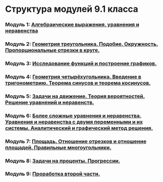 # Структура модулей 9.1 класса

### Модуль 1: [Алгебраические выражения, уравнения и неравенства](./module-1/module-structure.md)

### Модуль 2: [Геометрия треугольника. Подобие. Окружность. Пропорциональные отрезки в круге.](./module-2/module-structure.md)

### Модуль 3: [Исследование функций и построение графиков.](./module-3/module-structure.md)

### Модуль 4: [Геометрия четырёхугольника. Введение в тригонометрию. Теорема синусов и теорема косинусов.](./module-4/module-structure.md)

### Модуль 5: [Задачи на движение. Теория вероятностей. Решение уравнений  и неравенств.](./module-5/module-structure.md)

### Модуль 6: [Более сложные уравнения и неравенства. Уравнения и неравенства с двумя переменными и их системы. Аналитический и графический метод решения.](./module-6/module-structure.md)

### Модуль 7: [Площадь. Отношение отрезков и отношение площадей. Правильные многоугольники.](./module-7/module-structure.md)

### Модуль 8: [Задачи на проценты. Прогрессии.](./module-8/module-structure.md)

### Модуль 9: [Проработка второй части.](./module-9/module-structure.md)